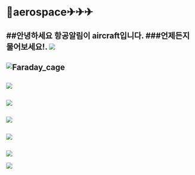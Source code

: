 # 🤣aerospace✈✈✈
##안녕하세요 항공알림이 aircraft입니다. 
###언제든지 물어보세요!.
![](https://user-images.githubusercontent.com/88129621/129315364-e86358ec-4248-4cac-8d10-94d13020a9b5.png)
---
![Faraday_cage](https://user-images.githubusercontent.com/88129621/129316019-ba08c788-801e-42d9-ad4a-e303e5211633.gif)
---
![](https://news.kbs.co.kr/data/fckeditor/image/GYH2015041500090004400.jpg)
---
![](https://mblogthumb-phinf.pstatic.net/MjAxOTA2MzBfMjc0/MDAxNTYxODY5ODQzMTg3.sRvLZOCddQs0xMMZiO2XfcJdRzDKQ4nkNxp52Dqj9j8g.JEXtt_baMmlbBxOzzemYMV7Umx437bO-9V-aFcQ30mcg.JPEG.odk1956/TurboFanEngine.jpg?type=w800)
---
![](https://topclass.chosun.com/news_img/1505/1505_106_2.jpg)
---
![](https://mblogthumb-phinf.pstatic.net/MjAyMDA1MTJfMTIz/MDAxNTg5MjY0NjkzNDg1._oNS6I3_v8chry6fMi1ycCR0qelVORSi3W5tUxiFBxYg.XOUE6PKvn458zZCCa9US3WtPkBc-0D_XN3tzVV8GlqQg.PNG.carrotblog/200512_EPTA%EB%B9%84%ED%96%89%EA%B8%B0%EC%A1%B0%EC%A2%85%EC%82%AC%ED%95%84%EC%88%98%EC%8B%9C%ED%97%982.png?type=w800)
---
![](https://post-phinf.pstatic.net/MjAxOTA4MTFfMTgg/MDAxNTY1NTI2NTk3Nzk3.gi73k3PDmDrsOHNghD4mIy9MWScabnI-0qorZ_bog7Ug.RoylIHTrDj4uK_e_17T3X4Hw6PTbdooWkZ_DfF-Qkzog.JPEG/2345.jpg?type=w1200)
---
![](https://eyereum.com/image/2015/10/22/1445497417gXt5WwZ3.jpg)
